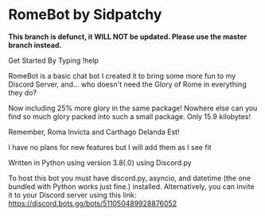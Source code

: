 # RomeBot by Sidpatchy

**This branch is defunct, it WILL NOT be updated. Please use the master branch instead.**

Get Started By Typing !help

RomeBot is a basic chat bot I created it to bring some more fun to my Discord Server, and... who doesn't need the Glory of Rome in everything they do?

Now including 25% more glory in the same package! Nowhere else can you find so much glory packed into such a small package. Only 15.9  kilobytes! 

Remember, Roma Invicta and Carthago Delanda Est!

I have no plans for new features but I will add them as I see fit

Written in Python using version 3.8(.0) using Discord.py

To host this bot you must have discord.py, asyncio, and datetime (the one bundled with Python works just fine.) installed. Alternatively, you can invite it to your Discord server using this link: https://discord.bots.gg/bots/511050489928876052
